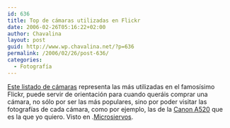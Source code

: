 ```yaml
---
id: 636
title: Top de cámaras utilizadas en Flickr
date: 2006-02-26T05:16:22+02:00
author: Chavalina
layout: post
guid: http://www.wp.chavalina.net/?p=636
permalink: /2006/02/26/post-636/
categories:
  - Fotografía
---
```

<a href="http://flagrantdisregard.com/flickr/topcameras.php" target="_blank">Este listado de c&aacute;maras</a> representa las m&aacute;s utilizadas en el famos&iacute;simo Flickr, puede servir de orientaci&oacute;n para cuando quer&aacute;is comprar una c&aacute;mara, no s&oacute;lo por ser las m&aacute;s populares, sino por poder visitar las fotograf&iacute;as de cada c&aacute;mara, como por ejemplo, las de la <a href="http://www.flickr.com/photos/tags/a520" target="_blank">Canon A520</a> que es la que yo quiero. Visto en .<a href="http://www.microsiervos.com/archivo/internet/top-100-camaras-flickr.html" target="_blank">Microsiervos</a>.
